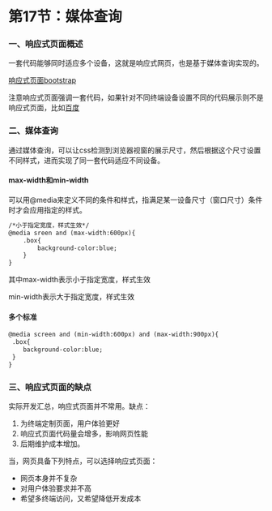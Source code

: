 # 第17节：媒体查询

### 一、响应式页面概述

一套代码能够同时适应多个设备，这就是响应式网页，也是基于媒体查询实现的。

[响应式页面bootstrap](https://v3.bootcss.com/css/)

注意响应式页面强调一套代码，如果针对不同终端设备设置不同的代码展示则不是响应式页面，比如[百度](http://baidu.com)

### 二、媒体查询

通过媒体查询，可以让css检测到浏览器视窗的展示尺寸，然后根据这个尺寸设置不同样式，进而实现了同一套代码适应不同设备。

#### max-width和min-width

可以用@media来定义不同的条件和样式，指满足某一设备尺寸（窗口尺寸）条件时才会应用指定的样式。

```html
/*小于指定宽度，样式生效*/
@media sreen and (max-width:600px){
	.box{
		background-color:blue;
	}
}
```

其中max-width表示小于指定宽度，样式生效

min-width表示大于指定宽度，样式生效

#### 多个标准

```html
@media screen and (min-width:600px) and (max-width:900px){
 .box{
	background-color:blue;
 }
}
```

### 三、响应式页面的缺点

实际开发汇总，响应式页面并不常用。缺点：

1. 为终端定制页面，用户体验更好
2. 响应式页面代码量会增多，影响网页性能
3. 后期维护成本增加。

当，网页具备下列特点，可以选择响应式页面：

* 网页本身并不复杂
* 对用户体验要求并不高
* 希望多终端访问，又希望降低开发成本

